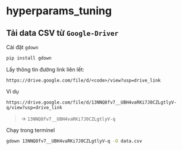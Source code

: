 # hyperparams_tuning

## Tải data CSV từ `Google-Driver` 

Cài đặt `gdown`
```py
pip install gdown
```
Lấy thông tin đường link liên lết:
```
https://drive.google.com/file/d/<code>/view?usp=drive_link
```
Ví dụ
```
https://drive.google.com/file/d/13NNQ8fv7__UBH4vaRKi7J0CZLgtlyV-q/view?usp=drive_link
```
> &rarr; `13NNQ8fv7__UBH4vaRKi7J0CZLgtlyV-q`

Chạy trong terminel
```bash
gdown 13NNQ8fv7__UBH4vaRKi7J0CZLgtlyV-q -O data.csv
```
